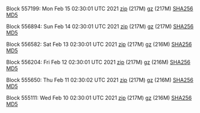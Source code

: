 Block 557199: Mon Feb 15 02:30:01 UTC 2021 [zip](https://files.01coin.io/mainnet/2021-02-15/bootstrap.dat.zip) (217M) [gz](https://files.01coin.io/mainnet/2021-02-15/bootstrap.dat.tar.gz) (217M) [SHA256](https://files.01coin.io/mainnet/2021-02-15/sha256.txt) [MD5](https://files.01coin.io/mainnet/2021-02-15/md5.txt)

Block 556894: Sun Feb 14 02:30:01 UTC 2021 [zip](https://files.01coin.io/mainnet/2021-02-14/bootstrap.dat.zip) (217M) [gz](https://files.01coin.io/mainnet/2021-02-14/bootstrap.dat.tar.gz) (217M) [SHA256](https://files.01coin.io/mainnet/2021-02-14/sha256.txt) [MD5](https://files.01coin.io/mainnet/2021-02-14/md5.txt)

Block 556582: Sat Feb 13 02:30:01 UTC 2021 [zip](https://files.01coin.io/mainnet/2021-02-13/bootstrap.dat.zip) (217M) [gz](https://files.01coin.io/mainnet/2021-02-13/bootstrap.dat.tar.gz) (216M) [SHA256](https://files.01coin.io/mainnet/2021-02-13/sha256.txt) [MD5](https://files.01coin.io/mainnet/2021-02-13/md5.txt)

Block 556204: Fri Feb 12 02:30:01 UTC 2021 [zip](https://files.01coin.io/mainnet/2021-02-12/bootstrap.dat.zip) (217M) [gz](https://files.01coin.io/mainnet/2021-02-12/bootstrap.dat.tar.gz) (216M) [SHA256](https://files.01coin.io/mainnet/2021-02-12/sha256.txt) [MD5](https://files.01coin.io/mainnet/2021-02-12/md5.txt)

Block 555650: Thu Feb 11 02:30:02 UTC 2021 [zip](https://files.01coin.io/mainnet/2021-02-11/bootstrap.dat.zip) (217M) [gz](https://files.01coin.io/mainnet/2021-02-11/bootstrap.dat.tar.gz) (216M) [SHA256](https://files.01coin.io/mainnet/2021-02-11/sha256.txt) [MD5](https://files.01coin.io/mainnet/2021-02-11/md5.txt)

Block 555111: Wed Feb 10 02:30:01 UTC 2021 [zip](https://files.01coin.io/mainnet/2021-02-10/bootstrap.dat.zip) (217M) [gz](https://files.01coin.io/mainnet/2021-02-10/bootstrap.dat.tar.gz) (216M) [SHA256](https://files.01coin.io/mainnet/2021-02-10/sha256.txt) [MD5](https://files.01coin.io/mainnet/2021-02-10/md5.txt)
